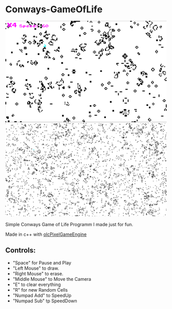 # Conways-GameOfLife


![alt text](https://github.com/LouisKr/Conways-GameOfLife/blob/master/Pic/Pic1.PNG?raw=true)
![alt text](https://github.com/LouisKr/Conways-GameOfLife/blob/master/Pic/Pic2.PNG?raw=true)

Simple Conways Game of Life Programm I made just for fun.

Made in c++ with [olcPixelGameEngine](https://github.com/OneLoneCoder/olcPixelGameEngine)

## Controls:
* "Space" for Pause and Play </br>
* "Left Mouse" to draw. </br>
* "Right Mouse" to erase. </br>
* "Middle Mouse" to Move the Camera </br>
* "E" to clear everything </br>
* "R" for new Random Cells </br>
* "Numpad Add" to SpeedUp </br>
* "Numpad Sub" tp SpeedDown </br>
